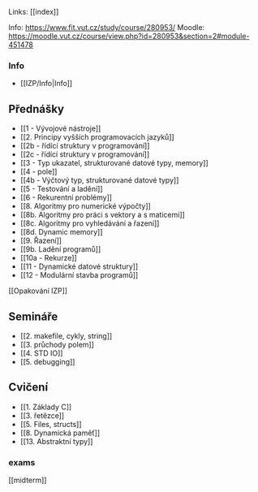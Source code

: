 Links: [[index]]

Info: https://www.fit.vut.cz/study/course/280953/
Moodle: https://moodle.vut.cz/course/view.php?id=280953&section=2#module-451478
### Info
- [[IZP/Info|Info]]

## Přednášky
- [[1 - Vývojové nástroje]]
- [[2. Principy vyšších programovacích jazyků]]
- [[2b - řídící struktury v programování]]
- [[2c - řídící struktury v programování]]
- [[3 - Typ ukazatel, strukturované datové typy, memory]]
- [[4 - pole]]
- [[4b - Výčtový typ, strukturované datové typy]]
- [[5 - Testování a ladění]]
- [[6 - Rekurentní problémy]]
- [[8. Algoritmy pro numerické výpočty]]
- [[8b. Algoritmy pro práci s vektory a s maticemi]]
- [[8c. Algoritmy pro vyhledávání a řazení]]
- [[8d. Dynamic memory]]
- [[9. Řazení]]
- [[9b. Ladění programů]]
- [[10a - Rekurze]]
- [[11 - Dynamické datové struktury]]
-  [[12 - Modulární stavba programů]]

[[Opakování IZP]]
## Semináře
- [[2. makefile, cykly, string]]
- [[3. průchody polem]]
- [[4. STD IO]]
- [[5. debugging]]

## Cvičení
- [[1. Základy C]]
- [[3. řetězce]]
- [[5. Files, structs]]
- [[8. Dynamická paměť]]
-  [[13. Abstraktní typy]]
### exams
[[midterm]]